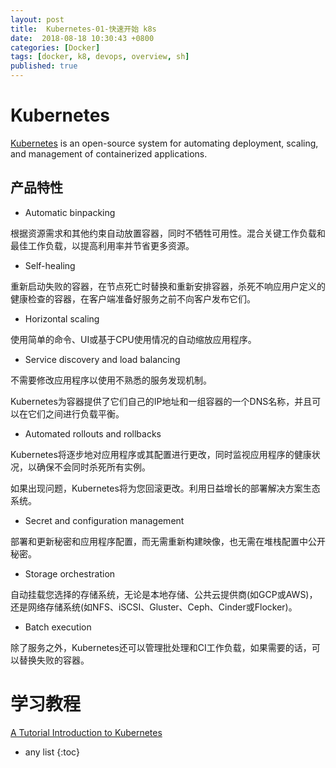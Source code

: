 ```yaml
---
layout: post
title:  Kubernetes-01-快速开始 k8s
date:  2018-08-18 10:30:43 +0800
categories: [Docker]
tags: [docker, k8, devops, overview, sh]
published: true
---
```


# Kubernetes

[Kubernetes](https://kubernetes.io/) is an open-source system for automating deployment, 
scaling, and management of containerized applications.

## 产品特性

- Automatic binpacking

根据资源需求和其他约束自动放置容器，同时不牺牲可用性。混合关键工作负载和最佳工作负载，以提高利用率并节省更多资源。

- Self-healing

重新启动失败的容器，在节点死亡时替换和重新安排容器，杀死不响应用户定义的健康检查的容器，在客户端准备好服务之前不向客户发布它们。

- Horizontal scaling

使用简单的命令、UI或基于CPU使用情况的自动缩放应用程序。

- Service discovery and load balancing

不需要修改应用程序以使用不熟悉的服务发现机制。

Kubernetes为容器提供了它们自己的IP地址和一组容器的一个DNS名称，并且可以在它们之间进行负载平衡。

- Automated rollouts and rollbacks

Kubernetes将逐步地对应用程序或其配置进行更改，同时监视应用程序的健康状况，以确保不会同时杀死所有实例。

如果出现问题，Kubernetes将为您回滚更改。利用日益增长的部署解决方案生态系统。

- Secret and configuration management

部署和更新秘密和应用程序配置，而无需重新构建映像，也无需在堆栈配置中公开秘密。

- Storage orchestration

自动挂载您选择的存储系统，无论是本地存储、公共云提供商(如GCP或AWS)，还是网络存储系统(如NFS、iSCSI、Gluster、Ceph、Cinder或Flocker)。

- Batch execution

除了服务之外，Kubernetes还可以管理批处理和CI工作负载，如果需要的话，可以替换失败的容器。

# 学习教程

[A Tutorial Introduction to Kubernetes](http://okigiveup.net/a-tutorial-introduction-to-kubernetes/)

* any list
{:toc}
